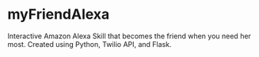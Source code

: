 # myFriendAlexa

Interactive Amazon Alexa Skill that becomes the friend when you need her most.
Created using Python, Twilio API, and Flask.
